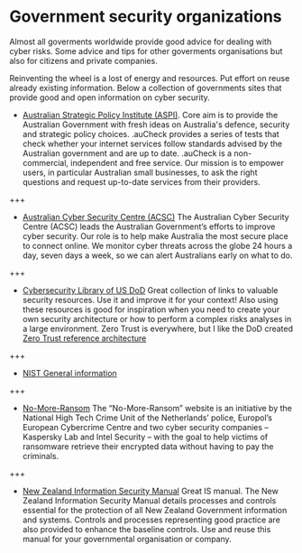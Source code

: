 # Government security organizations 

Almost all goverments worldwide provide good advice for dealing with cyber risks. Some advice and tips for other goverments organisations but also for citizens and private companies.

Reinventing the wheel is a lost of energy and resources. Put effort on reuse already existing information. Below a collection of governments sites that provide good and open information on cyber security.



* [ Australian Strategic Policy Institute (ASPI)](https://aucheck.com.au/). Core aim is to provide the Australian Government with fresh ideas on Australia's defence, security and strategic policy choices. .auCheck provides a series of tests that check whether your internet services follow standards advised by the Australian government and are up to date. .auCheck is a non-commercial, independent and free service. Our mission is to empower users, in particular Australian small businesses, to ask the right questions and request up-to-date services from their providers.


+++

* [Australian Cyber Security Centre (ACSC)](https://www.cyber.gov.au/) 
The Australian Cyber Security Centre (ACSC) leads the Australian Government’s efforts to improve cyber security. Our role is to help make Australia the most secure place to connect online.
We monitor cyber threats across the globe 24 hours a day, seven days a week, so we can alert Australians early on what to do.


+++

* [Cybersecurity Library of US DoD](https://dodcio.defense.gov/Library/) Great collection of links to valuable security resources. Use it and improve it for your context! Also using these resources is good for inspiration when you need to create your own security architecture or how to perform a complex risks analyses in a large environment.
Zero Trust is everywhere, but I like the DoD created [Zero Trust reference architecture](https://dodcio.defense.gov/Portals/0/Documents/Library/(U)ZT_RA_v2.0(U)_Sep22.pdf)

+++


* [NIST General information](https://nvlpubs.nist.gov/nistpubs/SpecialPublications/NIST.SP.800-12r1.pdf)


+++

* [No-More-Ransom](https://www.nomoreransom.org/en/index.html) The “No-More-Ransom” website is an initiative by the National High Tech Crime Unit of the Netherlands’ police, Europol’s European Cybercrime Centre and two cyber security companies – Kaspersky Lab and Intel Security – with the goal to help victims of ransomware retrieve their encrypted data without having to pay the criminals.



+++

* [New Zealand Information Security Manual](https://www.nzism.gcsb.govt.nz/ism-document/) Great IS manual. The New Zealand Information Security Manual details processes and controls essential for the protection of all New Zealand Government information and systems. Controls and processes representing good practice are also provided to enhance the baseline controls. 
Use and reuse this manual for your governmental organisation or company.


